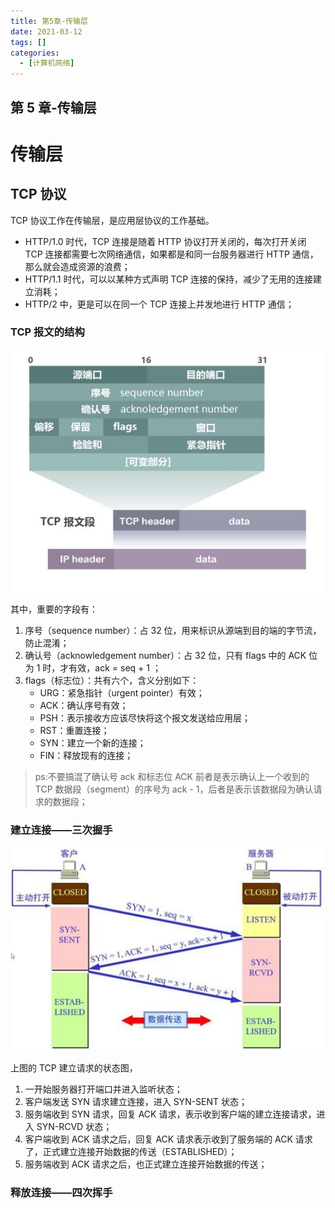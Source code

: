 ```yaml
---
title: 第5章-传输层
date: 2021-03-12
tags: []
categories:
  - [计算机网络]
---
```


<style>
.center {
width: auto;
display: table;
margin - left: auto;
margin - right: auto;
}
// 图片居中
img {
position: relative;
left: 50%;
transform: translateX(-50%);
}
</style>

## 第 5 章-传输层

# 传输层

## TCP 协议

TCP 协议工作在传输层，是应用层协议的工作基础。

- HTTP/1.0 时代，TCP 连接是随着 HTTP 协议打开关闭的，每次打开关闭 TCP 连接都需要七次网络通信，如果都是和同一台服务器进行 HTTP 通信，那么就会造成资源的浪费；
- HTTP/1.1 时代，可以以某种方式声明 TCP 连接的保持，减少了无用的连接建立消耗；
- HTTP/2 中，更是可以在同一个 TCP 连接上并发地进行 HTTP 通信；

### TCP 报文的结构

![picture 41](../../assets/%E8%AE%A1%E7%AE%97%E6%9C%BA%E7%BD%91%E7%BB%9C/%E7%AC%AC5%E7%AB%A0-%E4%BC%A0%E8%BE%93%E5%B1%82/5151d20f54d965932b953529430eb9b643866da45655ce33de503c1755e20a8d.png)

其中，重要的字段有：

1. 序号（sequence number）：占 32 位，用来标识从源端到目的端的字节流，防止混淆；
2. 确认号（acknowledgement number）：占 32 位，只有 flags 中的 ACK 位为 1 时，才有效，ack = seq + 1 ；
3. flags（标志位）：共有六个，含义分别如下：
   - URG：紧急指针（urgent pointer）有效；
   - ACK：确认序号有效；
   - PSH：表示接收方应该尽快将这个报文发送给应用层；
   - RST：重置连接；
   - SYN：建立一个新的连接；
   - FIN：释放现有的连接；

> ps:不要搞混了确认号 ack 和标志位 ACK 前者是表示确认上一个收到的 TCP 数据段（segment）的序号为 ack - 1，后者是表示该数据段为确认请求的数据段；

### 建立连接——三次握手

![picture 42](../../assets/%E8%AE%A1%E7%AE%97%E6%9C%BA%E7%BD%91%E7%BB%9C/%E7%AC%AC5%E7%AB%A0-%E4%BC%A0%E8%BE%93%E5%B1%82/2fcecac3c4af6473a5df917090b8750c2c1f2654fb1c8a0b8ac3fecbbd3ecc26.png)

上图的 TCP 建立请求的状态图，

1. 一开始服务器打开端口并进入监听状态；
2. 客户端发送 SYN 请求建立连接，进入 SYN-SENT 状态；
3. 服务端收到 SYN 请求，回复 ACK 请求，表示收到客户端的建立连接请求，进入 SYN-RCVD 状态；
4. 客户端收到 ACK 请求之后，回复 ACK 请求表示收到了服务端的 ACK 请求了，正式建立连接开始数据的传送（ESTABLISHED）；
5. 服务端收到 ACK 请求之后，也正式建立连接开始数据的传送；

### 释放连接——四次挥手
